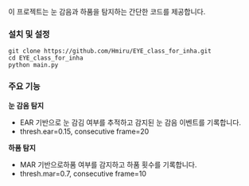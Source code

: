 이 프로젝트는 눈 감음과 하품을 탐지하는 간단한 코드를 제공합니다.

### 설치 및 설정
```
git clone https://github.com/Hmiru/EYE_class_for_inha.git
cd EYE_class_for_inha
python main.py
```

### 주요 기능
**눈 감음 탐지**
- EAR 기반으로 눈 감김 여부를 추적하고 감지된 눈 감음 이벤트를 기록합니다.
- thresh.ear=0.15, consecutive frame=20

**하품 탐지**
-  MAR 기반으로하품 여부를 감지하고 하품 횟수를 기록합니다.
-  thresh.mar=0.7, consecutive frame=10
